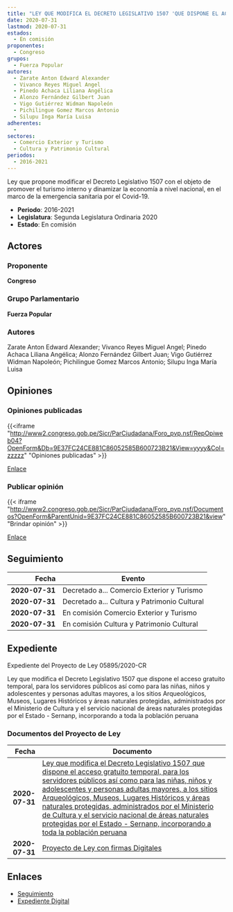 ```yaml
---
title: "LEY QUE MODIFICA EL DECRETO LEGISLATIVO 1507 'QUE DISPONE EL ACCESO GRATUITO TEMPORAL , PARA LOS SERVIDORES PÚBLICOS ASÍ COMO PARA LAS NIÑAS, NIÑOS Y ADOLESCENTES Y PERSONAS ADULTAS MAYORES, A LOS SITIOS ARQUEOLÓGICOS, MUSEOS, LUGARES HISTÓRICOS Y ÁREAS NATURALES PROTEGIDAS, ADMINISTRADOS POR EL MINISTERIO DE CULTURA Y EL SERVICIO NACIONAL DE ÁREAS NATURALES PROTEGIDAS POR EL ESTADO-SERNANP', INCORPORANDO A TODA LA POBLACIÓN PERUANA."
date: 2020-07-31
lastmod: 2020-07-31
estados: 
  - En comisión
proponentes: 
  - Congreso
grupos: 
  - Fuerza Popular
autores: 
  - Zarate Anton Edward Alexander
  - Vivanco Reyes Miguel Angel
  - Pinedo Achaca Liliana Angélica
  - Alonzo Fernández Gilbert Juan
  - Vigo Gutiérrez Widman Napoleón
  - Pichilingue Gomez Marcos Antonio
  - Silupu Inga María Luisa
adherentes: 
  - 
sectores: 
  - Comercio Exterior y Turismo
  - Cultura y Patrimonio Cultural
periodos: 
  - 2016-2021
---
```


Ley que propone modificar el Decreto Legislativo 1507 con el objeto de promover el turismo interno y dinamizar la economía a nivel nacional, en el marco de la emergencia sanitaria por el Covid-19.

- **Periodo**: 2016-2021
- **Legislatura**: Segunda Legislatura Ordinaria 2020
- **Estado**: En comisión

## Actores

### Proponente

**Congreso**

### Grupo Parlamentario

**Fuerza Popular**

### Autores

Zarate Anton Edward Alexander; Vivanco Reyes Miguel Angel; Pinedo Achaca Liliana Angélica; Alonzo Fernández Gilbert Juan; Vigo Gutiérrez Widman Napoleón; Pichilingue Gomez Marcos Antonio; Silupu Inga María Luisa


## Opiniones

### Opiniones publicadas

{{<iframe "http://www2.congreso.gob.pe/Sicr/ParCiudadana/Foro_pvp.nsf/RepOpiweb04?OpenForm&Db=9E37FC24CE881C86052585B600723B21&View=yyyy&Col=zzzzz" "Opiniones publicadas" >}}

[Enlace](http://www2.congreso.gob.pe/Sicr/ParCiudadana/Foro_pvp.nsf/RepOpiweb04?OpenForm&Db=9E37FC24CE881C86052585B600723B21&View=yyyy&Col=zzzzz)
### Publicar opinión

{{< iframe "http://www2.congreso.gob.pe/Sicr/ParCiudadana/Foro_pvp.nsf/Documentos?OpenForm&ParentUnid=9E37FC24CE881C86052585B600723B21&view" "Brindar opinión" >}}

[Enlace](http://www2.congreso.gob.pe/Sicr/ParCiudadana/Foro_pvp.nsf/Documentos?OpenForm&ParentUnid=9E37FC24CE881C86052585B600723B21&view)

## Seguimiento

| Fecha | Evento |
|------:|--------|
| **2020-07-31** | Decretado a... Comercio Exterior y Turismo|
| **2020-07-31** | Decretado a... Cultura y Patrimonio Cultural|
| **2020-07-31** | En comisión Comercio Exterior y Turismo|
| **2020-07-31** | En comisión Cultura y Patrimonio Cultural|


## Expediente

Expediente del Proyecto de Ley 05895/2020-CR

Ley que modifica el Decreto Legislativo 1507 que dispone el acceso gratuito temporal, para los servidores públicos así como para las niñas, niños y adolescentes y personas adultas mayores, a los sitios Arqueológicos, Museos, Lugares Históricos y áreas naturales protegidas, administrados por el Ministerio de Cultura y el servicio nacional de áreas naturales protegidas por el Estado - Sernanp, incorporando a toda la población peruana


### Documentos del Proyecto de Ley

| Fecha | Documento |
|------:|--------|
| **2020-07-31** | [Ley que modifica el Decreto Legislativo 1507 que dispone el acceso gratuito temporal, para los servidores públicos así como para las niñas, niños y adolescentes y personas adultas mayores, a los sitios Arqueológicos, Museos, Lugares Históricos y áreas naturales protegidas, administrados por el Ministerio de Cultura y el servicio nacional de áreas naturales protegidas por el Estado - Sernanp, incorporando a toda la población peruana](http://www.leyes.congreso.gob.pe/Documentos/2016_2021/Proyectos_de_Ley_y_de_Resoluciones_Legislativas/PL05895-20200731.pdf) |
| **2020-07-31** | [Proyecto de Ley con firmas Digitales](http://www.leyes.congreso.gob.pe/Documentos/2016_2021/Proyectos_de_Ley_y_de_Resoluciones_Legislativas/Proyectos_Firmas_digitales/PL05895.pdf) |

## Enlaces 

- [Seguimiento](http://www2.congreso.gob.pehttp://www2.congreso.gob.pe/Sicr/TraDocEstProc/CLProLey2016.nsf/f7fff46988ca05b1052578e100829cc7/eb49113f1b827342052585b6007718cf?OpenDocument)
- [Expediente Digital](http://www2.congreso.gob.pehttp://www2.congreso.gob.pe/Sicr/TraDocEstProc/CLProLey2016.nsf/f7fff46988ca05b1052578e100829cc7/eb49113f1b827342052585b6007718cf?OpenDocument&Click=05257FB7005EB655.eb71d0cf91d8294e05256cdf006b5706/$Body/0.1C6C)
